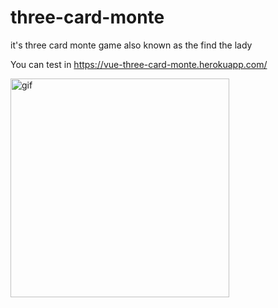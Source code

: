 # three-card-monte

it's three card monte game also known as the find the lady

You can test  in https://vue-three-card-monte.herokuapp.com/

<img src="gif.gif" alt="gif" width="350" height="350">

